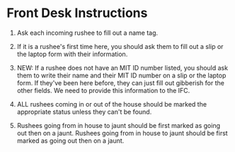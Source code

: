 Front Desk Instructions
============================

1. Ask each incoming rushee to fill out a name tag.

2. If it is a rushee's first time here, you should ask them to fill out
a slip or the laptop form with their information.

3. NEW: If a rushee does not have an MIT ID number listed, you should ask
them to write their name and their MIT ID number on a slip or the laptop form.
If they've been here before, they can just fill out gibberish for the other fields.
We need to provide this information to the IFC.

4. ALL rushees coming in or out of the house should be marked the
appropriate status unless they can't be found.

5. Rushees going from in house to jaunt
should be first marked as going out then on a jaunt. Rushees going from
in house to jaunt should be first marked as going out then on a jaunt.
